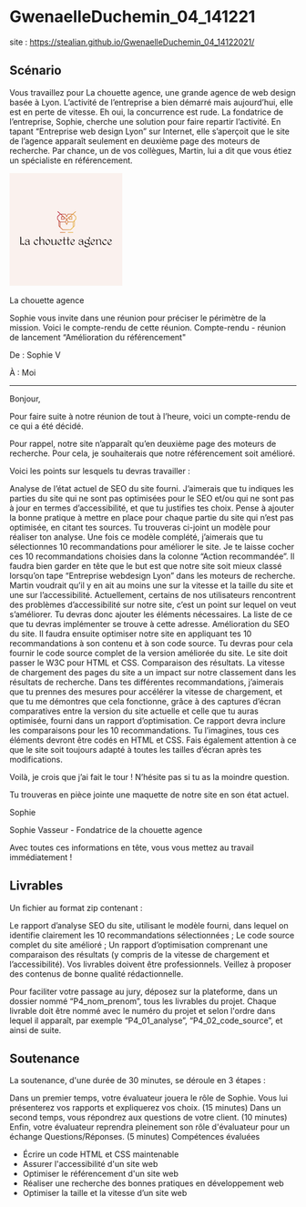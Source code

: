 # GwenaelleDuchemin_04_141221
site : https://stealian.github.io/GwenaelleDuchemin_04_14122021/
## Scénario
Vous travaillez pour La chouette agence, une grande agence de web design basée à Lyon. L’activité de l’entreprise a bien démarré mais aujourd’hui, elle est en perte de vitesse. Eh oui, la concurrence est rude. La fondatrice de l’entreprise, Sophie, cherche une solution pour faire repartir l’activité. En tapant “Entreprise web design Lyon” sur Internet, elle s’aperçoit que le site de l’agence apparaît seulement en deuxième page des moteurs de recherche. Par chance, un de vos collègues, Martin, lui a dit que vous étiez un spécialiste en référencement.

![Desktop - 2](https://github.com/Stealian/GwenaelleDuchemin_04_14122021/blob/main/Images/image_README.png)

La chouette agence 

Sophie vous invite dans une réunion pour préciser le périmètre de la mission. Voici le compte-rendu de cette réunion.
Compte-rendu - réunion de lancement “Amélioration du référencement"

De : Sophie V 

À : Moi

--------------------------------------------------------------------------------------------------

Bonjour,

Pour faire suite à notre réunion de tout à l’heure, voici un compte-rendu de ce qui a été décidé.

Pour rappel, notre site n’apparaît qu’en deuxième page des moteurs de recherche. Pour cela, je souhaiterais que notre référencement soit amélioré.

Voici les points sur lesquels tu devras travailler : 

Analyse de l’état actuel de SEO du site fourni. J’aimerais que tu indiques les parties du site qui ne sont pas optimisées pour le SEO et/ou qui ne sont pas à jour en termes d’accessibilité, et que tu justifies tes choix. Pense à ajouter la bonne pratique à mettre en place pour chaque partie du site qui n’est pas optimisée, en citant tes sources. Tu trouveras ci-joint un modèle pour réaliser ton analyse. Une fois ce modèle complété, j’aimerais que tu sélectionnes 10 recommandations pour améliorer le site. Je te laisse cocher ces 10 recommandations choisies dans la colonne “Action recommandée”.
Il faudra bien garder en tête que le but est que notre site soit mieux classé lorsqu’on tape “Entreprise webdesign Lyon” dans les moteurs de recherche. Martin voudrait qu’il y en ait au moins une sur la vitesse et la taille du site et une sur l’accessibilité. Actuellement, certains de nos utilisateurs rencontrent des problèmes d’accessibilité sur notre site, c’est un point sur lequel on veut s’améliorer. Tu devras donc ajouter les éléments nécessaires. La liste de ce que tu devras implémenter se trouve à cette adresse.
Amélioration du SEO du site. Il faudra ensuite optimiser notre site en appliquant tes 10 recommandations à son contenu et à son code source. Tu devras pour cela fournir le code source complet de la version améliorée du site. Le site doit passer le W3C pour HTML et CSS.
Comparaison des résultats. La vitesse de chargement des pages du site a un impact sur notre classement dans les résultats de recherche. Dans tes différentes recommandations, j’aimerais que tu prennes des mesures pour accélérer la vitesse de chargement, et que tu me démontres que cela fonctionne, grâce à des captures d’écran comparatives entre la version du site actuelle et celle que tu auras optimisée, fourni dans un rapport d’optimisation. Ce rapport devra inclure les comparaisons pour les 10 recommandations.
Tu l’imagines, tous ces éléments devront être codés en HTML et CSS. Fais également attention à ce que le site soit toujours adapté à toutes les tailles d’écran après tes modifications.

Voilà, je crois que j’ai fait le tour ! N’hésite pas si tu as la moindre question.

Tu trouveras en pièce jointe une maquette de notre site en son état actuel.

Sophie

Sophie Vasseur - Fondatrice de la chouette agence

Avec toutes ces informations en tête, vous vous mettez au travail immédiatement !

## Livrables
Un fichier au format zip contenant : 

Le rapport d’analyse SEO du site, utilisant le modèle fourni, dans lequel on identifie clairement les 10 recommandations sélectionnées ;
Le code source complet du site amélioré ;
Un rapport d’optimisation comprenant une comparaison des résultats (y compris de la vitesse de chargement et l’accessibilité).
Vos livrables doivent être professionnels. Veillez à proposer des contenus de bonne qualité rédactionnelle. 

Pour faciliter votre passage au jury, déposez sur la plateforme, dans un dossier nommé “P4_nom_prenom”, tous les livrables du projet. Chaque livrable doit être nommé avec le numéro du projet et selon l'ordre dans lequel il apparaît, par exemple “P4_01_analyse”, “P4_02_code_source”, et ainsi de suite.

## Soutenance
La soutenance, d'une durée de 30 minutes, se déroule en 3 étapes :

Dans un premier temps, votre évaluateur jouera le rôle de Sophie. Vous lui présenterez vos rapports et expliquerez vos choix. (15 minutes)
Dans un second temps, vous répondrez aux questions de votre client. (10 minutes)
Enfin, votre évaluateur reprendra pleinement son rôle d'évaluateur pour un échange Questions/Réponses. (5 minutes)
Compétences évaluées
- Écrire un code HTML et CSS maintenable
- Assurer l'accessibilité d'un site web
- Optimiser le référencement d'un site web
- Réaliser une recherche des bonnes pratiques en développement web
- Optimiser la taille et la vitesse d’un site web